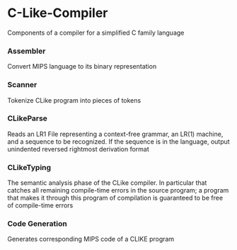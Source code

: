# C-Like-Compiler
Components of a compiler for a simplified C family language

### Assembler

Convert MIPS language to its binary representation

### Scanner

Tokenize CLike program into pieces of tokens

### CLikeParse

Reads an LR1 File representing a context-free grammar, an LR(1) machine, and a sequence to be recognized. If the sequence is in the language, output unindented reversed rightmost derivation format

### CLikeTyping

The semantic analysis phase of the CLike compiler. In particular that catches all remaining compile-time errors in the source program; a program that makes it through this program of compilation is guaranteed to be free of compile-time errors

### Code Generation

Generates corresponding MIPS code of a CLIKE program

